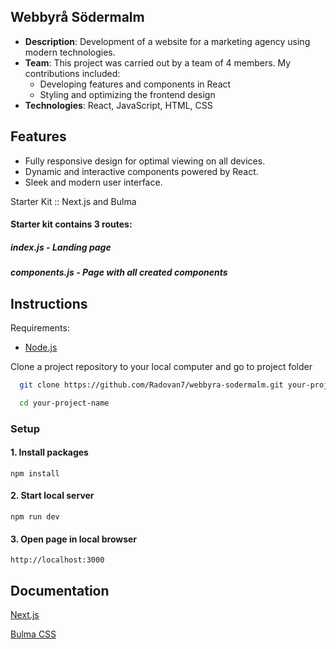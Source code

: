 ## Webbyrå Södermalm

- **Description**: Development of a website for a marketing agency using modern technologies.
- **Team**: This project was carried out by a team of 4 members. My contributions included:
  - Developing features and components in React
  - Styling and optimizing the frontend design
- **Technologies**: React, JavaScript, HTML, CSS

## Features

- Fully responsive design for optimal viewing on all devices.
- Dynamic and interactive components powered by React.
- Sleek and modern user interface.

Starter Kit :: Next.js and Bulma

#### Starter kit contains 3 routes:

##### index.js - Landing page

##### components.js - Page with all created components

## Instructions

Requirements:

- [Node.js](https://nodejs.org/en)

Clone a project repository to your local computer and go to project folder

```bash
  git clone https://github.com/Radovan7/webbyra-sodermalm.git your-project-name

  cd your-project-name
```

### Setup

#### 1. Install packages

```shell
npm install
```

#### 2. Start local server

```shell
npm run dev
```

#### 3. Open page in local browser

```shell
http://localhost:3000
```

## Documentation

[Next.js](https://nextjs.org/docs)

[Bulma CSS](https://bulma.io/documentation/)
